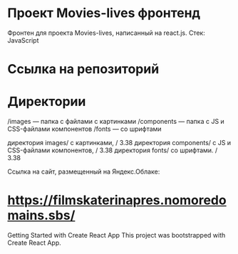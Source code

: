 # Проект Movies-lives фронтенд
Фронтен для проекта Movies-lives, написанный на react.js. Стек: JavaScript

# Ссылка на репозиторий


# Директории
/images — папка с файлами с картинками
/components — папка с JS и CSS-файлами компонентов
/fonts — со шрифтами

директория images/ с картинками, / 3.38 директория components/ с JS и CSS-файлами компонентов, / 3.38 директория fonts/ со шрифтами. / 3.38

Cсылка на сайт, размещенный на Яндекс.Облаке:
# https://filmskaterinapres.nomoredomains.sbs/

Getting Started with Create React App
This project was bootstrapped with Create React App.